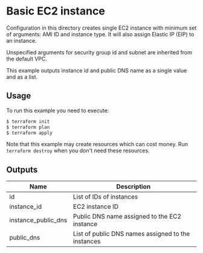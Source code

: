# Basic EC2 instance

Configuration in this directory creates single EC2 instance with minimum set of arguments: AMI ID and instance type. It will also assign Elastic IP (EIP) to an instance.

Unspecified arguments for security group id and subnet are inherited from the default VPC.

This example outputs instance id and public DNS name as a single value and as a list.

## Usage

To run this example you need to execute:

```bash
$ terraform init
$ terraform plan
$ terraform apply
```

Note that this example may create resources which can cost money. Run `terraform destroy` when you don't need these resources.

<!-- BEGINNING OF PRE-COMMIT-TERRAFORM DOCS HOOK -->

## Outputs

| Name | Description |
|------|-------------|
| id | List of IDs of instances |
| instance_id | EC2 instance ID |
| instance_public_dns | Public DNS name assigned to the EC2 instance |
| public_dns | List of public DNS names assigned to the instances |

<!-- END OF PRE-COMMIT-TERRAFORM DOCS HOOK -->
